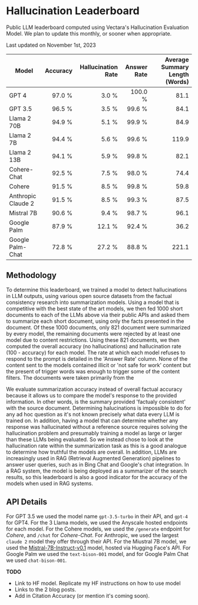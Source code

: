 # Hallucination Leaderboard

Public LLM leaderboard computed using Vectara's Hallucination Evaluation Model. We plan to update this monthly, or sooner when appropriate.

Last updated on November 1st, 2023

|Model|Accuracy|Hallucination Rate|Answer Rate|Average Summary Length (Words)|
|----|----:|----:|----:|----:|
|GPT 4|97.0 %|3.0 %|100.0 %|81.1|
|GPT 3.5|96.5 %|3.5 %|99.6 %|84.1|
|Llama 2 70B|94.9 %|5.1 %|99.9 %|84.9|
|Llama 2 7B|94.4 %|5.6 %|99.6 %|119.9|
|Llama 2 13B|94.1 %|5.9 %|99.8 %|82.1|
|Cohere-Chat|92.5 %|7.5 %|98.0 %|74.4|
|Cohere |91.5 % |8.5 % |99.8 % |59.8 |
|Anthropic Claude 2 |91.5 % |8.5 % |99.3 % |87.5 |
|Mistral 7B |90.6 % |9.4 % |98.7 % |96.1 |
|Google Palm|87.9 % |12.1 % |92.4 % |36.2|
|Google Palm-Chat|72.8 % |27.2 % |88.8 % |221.1|

## Methodology
To determine this leaderboard, we trained a model to detect hallucinations in LLM outputs, using various open source datasets from the factual consistency research into summarization models. Using a model that is competitive with the best state of the art models, we then fed 1000 short documents to each of the LLMs above via their public APIs and asked them to summarize each short document, using only the facts presented in the document. Of these 1000 documents, only 821 document were summarized by every model, the remaining documents were rejected by at least one model due to content restrictions. Using these 821 documents, we then computed the overall accuracy (no hallucinations) and hallucination rate (100 - accuracy) for each model. The rate at which each model refuses to respond to the prompt is detailed in the 'Answer Rate' column. None of the content sent to the models contained illicit or 'not safe for work' content but the present of trigger words was enough to trigger some of the content filters. The documents were taken primarily from the 

We evaluate summarization accuracy instead of overall factual accuracy because it allows us to compare the model's response to the provided information. In other words, is the summary provided 'factualy consistent' with the source document. Determining halucinations is impossible to do for any ad hoc question as it's not known precisely what data every LLM is trained on. In addition, having a model that can determine whether any response was hallucinated without a reference source requires solving the hallucination problem and presumably training a model as large or larger than these LLMs being evaluated. So we instead chose to look at the hallucination rate within the summarization task as this is a good analogue to determine how truthful the models are overall. In addition, LLMs are increasingly used in RAG (Retrieval Augmented Generation) pipelines to answer user queries, such as in Bing Chat and Google's chat integration. In a RAG system, the model is being deployed as a summarizer of the search results, so this leaderboard is also a good indicator for the accuracy of the models when used in RAG systems.

## API Details
For GPT 3.5 we used the model name ```gpt-3.5-turbo``` in their API, and ```gpt-4``` for GPT4. For the 3 Llama models, we used the Anyscale hosted endpoints for each model. For the Cohere models, we used the ```/generate``` endpoint for *Cohere*, and ```/chat``` for *Cohere-Chat*. For Anthropic, we used the largest ```claude 2``` model they offer through their API. For the Miustral 7B model, we used the  [Mistral-7B-Instruct-v0.1](https://huggingface.co/mistralai/Mistral-7B-Instruct-v0.1) model, hosted via Hugging Face's API. For Google Palm we used the ```text-bison-001``` model, and for Google Palm Chat we used ```chat-bison-001```.

**TODO**
* Link to HF model. Replicate my HF instructions on how to use model
* Links to the 2 blog posts.
* Add in Citation Accuracy (or mention it's coming soon).


